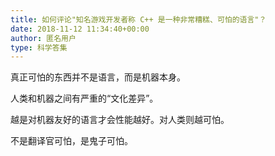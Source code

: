```yaml
---
title: 如何评论"知名游戏开发者称 C++ 是一种非常糟糕、可怕的语言"？
date: 2018-11-12 11:34:40+00:00
author: 匿名用户
type: 科学答集
---
```

真正可怕的东西并不是语言，而是机器本身。

人类和机器之间有严重的“文化差异”。

越是对机器友好的语言才会性能越好。对人类则越可怕。

不是翻译官可怕，是鬼子可怕。


